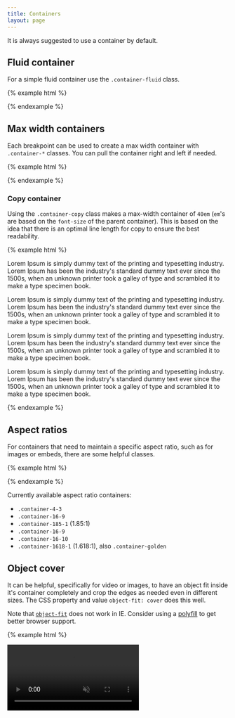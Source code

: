 ```yaml
---
title: Containers
layout: page
---
```


It is always suggested to use a container by default.

## Fluid container

For a simple fluid container use the `.container-fluid` class.

{% example html %}

<div class="container-fluid example-container-large"></div>
{% endexample %}

## Max width containers

Each breakpoint can be used to create a max width container with `.container-*` classes. You can pull the container right and left if needed.

{% example html %}

<div class="container-sm example-container-small"></div>
<div class="container-sm container-left example-container-small"></div>
<div class="container-sm container-right example-container-small"></div>
{% endexample %}

### Copy container

Using the `.container-copy` class makes a max-width container of `40em` (`em`'s are based on the `font-size` of the parent container).  This is based on the idea that there is an optimal line length for copy to ensure the best readability.

{% example html %}

<div class="container-copy">
  <p>Lorem Ipsum is simply dummy text of the printing and typesetting industry. Lorem Ipsum has been the industry's standard dummy text ever since the 1500s, when an unknown printer took a galley of type and scrambled it to make a type specimen book.</p>

  <p>Lorem Ipsum is simply dummy text of the printing and typesetting industry. Lorem Ipsum has been the industry's standard dummy text ever since the 1500s, when an unknown printer took a galley of type and scrambled it to make a type specimen book.</p>

  <p>Lorem Ipsum is simply dummy text of the printing and typesetting industry. Lorem Ipsum has been the industry's standard dummy text ever since the 1500s, when an unknown printer took a galley of type and scrambled it to make a type specimen book.</p>
</div>

<div class="container-lg example-container-small"></div>

<div class="container-copy">
  <p>Lorem Ipsum is simply dummy text of the printing and typesetting industry. Lorem Ipsum has been the industry's standard dummy text ever since the 1500s, when an unknown printer took a galley of type and scrambled it to make a type specimen book.</p>
</div>
{% endexample %}

## Aspect ratios

For containers that need to maintain a specific aspect ratio, such as for images or embeds, there are some helpful classes.

{% example html %}

<div class="container-4-3 example-container-no-height"></div>
<div class="container-16-9 example-container-no-height"></div>
{% endexample %}

Currently available aspect ratio containers:

* `.container-4-3`
* `.container-16-9`
* `.container-185-1` (1.85:1)
* `.container-16-9`
* `.container-16-10`
* `.container-1618-1` (1.618:1), also `.container-golden`

## Object cover

It can be helpful, specifically for video or images, to have an object fit inside it's container completely and crop the edges as needed even in different sizes.  The CSS property and value `object-fit: cover` does this well.

Note that [`object-fit`](https://developer.mozilla.org/en-US/docs/Web/CSS/object-fit) does not work in IE.  Consider using a [polyfill](https://github.com/constancecchen/object-fit-polyfill) to get better browser support.

{% example html %}
<div style="height: 80vh" class="object-cover-container">
  <video muted playsinline autoplay class="object-cover">
    <source src="https://static.startribune.com/guide/assets/videos/final-four-landscape-1200.webm" type="video/webm">
    <source src="https://static.startribune.com/guide/assets/videos/final-four-landscape-1200.mp4" type="video/mp4">
  </video>
</div>
{% endexample %}
